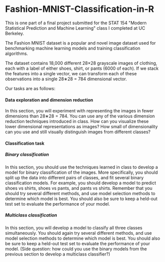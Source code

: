 # Fashion-MNIST-Classification-in-R

This is one part of a final project submitted for the STAT 154 "Modern Statistical Prediction and Machine Learning" class I completed at UC Berkeley.

The Fashion MNIST dataset is a popular and novel image dataset used for benchmarking machine learning models and training classification algorithms.

The dataset contains 18,000 different 28×28 grayscale images of clothing, each with a label of either shoes, shirt, or pants (6000 of each). If we stack the features into a single vector, we can transform each of these observations into a single 28∗28 = 784 dimensional vector. 

Our tasks are as follows:

#### Data exploration and dimension reduction

In this section, you will experiment with representing the images in fewer dimensions than 28∗28 = 784. You can use any of the various dimension reduction techniques introduced in class. How can you visualize these lower dimensional representations as images? How small of dimensionality can you use and still visually distinguish images from different classes?

#### Classification task

##### Binary classification

In this section, you should use the techniques learned in class to develop a model for binary classification of the images. More specifically, you should split up the data into different pairs of classes, and fit several binary classification models. For example, you should develop a model to predict shoes vs shirts, shoes vs pants, and pants vs shirts. Remember that you should try several different methods, and use model selection methods to determine which model is best. You should also be sure to keep a held-out test set to evaluate the performance of your model.

##### Multiclass classification

In this section, you will develop a model to classify all three classes simultaneously. You should again try several different methods, and use model selection methods to determine which model is best. You should also be sure to keep a held-out test set to evaluate the performance of your model. (Side question: how could you use the binary models from the previous section to develop a multiclass classifier?)
